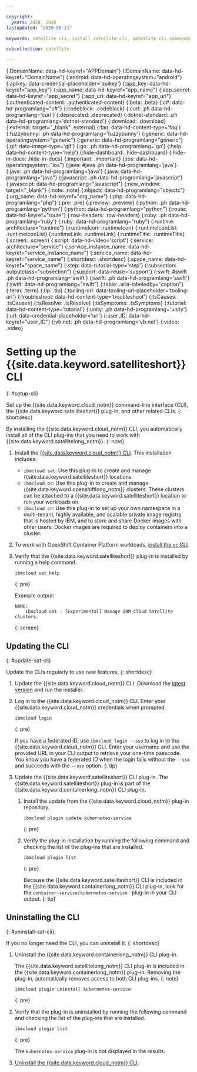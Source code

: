 ```yaml
---

copyright:
  years: 2020, 2020
lastupdated: "2020-08-21"

keywords: satellite cli, install satellite cli, satellite cli commands

subcollection: satellite

---
```


{:DomainName: data-hd-keyref="APPDomain"}
{:DomainName: data-hd-keyref="DomainName"}
{:android: data-hd-operatingsystem="android"}
{:apikey: data-credential-placeholder='apikey'}
{:app_key: data-hd-keyref="app_key"}
{:app_name: data-hd-keyref="app_name"}
{:app_secret: data-hd-keyref="app_secret"}
{:app_url: data-hd-keyref="app_url"}
{:authenticated-content: .authenticated-content}
{:beta: .beta}
{:c#: data-hd-programlang="c#"}
{:codeblock: .codeblock}
{:curl: .ph data-hd-programlang='curl'}
{:deprecated: .deprecated}
{:dotnet-standard: .ph data-hd-programlang='dotnet-standard'}
{:download: .download}
{:external: target="_blank" .external}
{:faq: data-hd-content-type='faq'}
{:fuzzybunny: .ph data-hd-programlang='fuzzybunny'}
{:generic: data-hd-operatingsystem="generic"}
{:generic: data-hd-programlang="generic"}
{:gif: data-image-type='gif'}
{:go: .ph data-hd-programlang='go'}
{:help: data-hd-content-type='help'}
{:hide-dashboard: .hide-dashboard}
{:hide-in-docs: .hide-in-docs}
{:important: .important}
{:ios: data-hd-operatingsystem="ios"}
{:java: #java .ph data-hd-programlang='java'}
{:java: .ph data-hd-programlang='java'}
{:java: data-hd-programlang="java"}
{:javascript: .ph data-hd-programlang='javascript'}
{:javascript: data-hd-programlang="javascript"}
{:new_window: target="_blank"}
{:note: .note}
{:objectc data-hd-programlang="objectc"}
{:org_name: data-hd-keyref="org_name"}
{:php: data-hd-programlang="php"}
{:pre: .pre}
{:preview: .preview}
{:python: .ph data-hd-programlang='python'}
{:python: data-hd-programlang="python"}
{:route: data-hd-keyref="route"}
{:row-headers: .row-headers}
{:ruby: .ph data-hd-programlang='ruby'}
{:ruby: data-hd-programlang="ruby"}
{:runtime: architecture="runtime"}
{:runtimeIcon: .runtimeIcon}
{:runtimeIconList: .runtimeIconList}
{:runtimeLink: .runtimeLink}
{:runtimeTitle: .runtimeTitle}
{:screen: .screen}
{:script: data-hd-video='script'}
{:service: architecture="service"}
{:service_instance_name: data-hd-keyref="service_instance_name"}
{:service_name: data-hd-keyref="service_name"}
{:shortdesc: .shortdesc}
{:space_name: data-hd-keyref="space_name"}
{:step: data-tutorial-type='step'}
{:subsection: outputclass="subsection"}
{:support: data-reuse='support'}
{:swift: #swift .ph data-hd-programlang='swift'}
{:swift: .ph data-hd-programlang='swift'}
{:swift: data-hd-programlang="swift"}
{:table: .aria-labeledby="caption"}
{:term: .term}
{:tip: .tip}
{:tooling-url: data-tooling-url-placeholder='tooling-url'}
{:troubleshoot: data-hd-content-type='troubleshoot'}
{:tsCauses: .tsCauses}
{:tsResolve: .tsResolve}
{:tsSymptoms: .tsSymptoms}
{:tutorial: data-hd-content-type='tutorial'}
{:unity: .ph data-hd-programlang='unity'}
{:url: data-credential-placeholder='url'}
{:user_ID: data-hd-keyref="user_ID"}
{:vb.net: .ph data-hd-programlang='vb.net'}
{:video: .video}


# Setting up the {{site.data.keyword.satelliteshort}} CLI
{: #setup-cli}

Set up the {{site.data.keyword.cloud_notm}} command-line interface (CLI), the {{site.data.keyword.satelliteshort}} plug-in, and other related CLIs.
{: shortdesc}

By installing the {{site.data.keyword.cloud_notm}} CLI, you automatically install all of the CLI plug-ins that you need to work with {{site.data.keyword.satellitelong_notm}}.
{: note}

1.  Install the [{{site.data.keyword.cloud_notm}} CLI](/docs/cli?topic=cli-getting-started#idt-prereq). This installation includes:
    * `ibmcloud sat`: Use this plug-in to create and manage {{site.data.keyword.satelliteshort}} locations.
    * `ibmcloud oc`: Use this plug-in to create and manage {{site.data.keyword.openshiftlong_notm}} clusters. These clusters can be attached to a {{site.data.keyword.satelliteshort}} location to run your workloads on.
    * `ibmcloud cr`: Use this plug-in to set up your own namespace in a multi-tenant, highly available, and scalable private image registry that is hosted by IBM, and to store and share Docker images with other users. Docker images are required to deploy containers into a cluster.
2.  To work with OpenShift Container Platform workloads, [install the `oc` CLI](/docs/openshift?topic=openshift-openshift-cli#cli_oc).
3.  Verify that the {{site.data.keyword.satelliteshort}} plug-in is installed by running a help command.
    ```
    ibmcloud sat help
    ```
    {: pre}

    Example output:
    ```
    NAME:
        ibmcloud sat - [Experimental] Manage IBM Cloud Satellite clusters.
    ```
    {: screen}

## Updating the CLI
{: #update-sat-cli}

Update the CLIs regularly to use new features.
{: shortdesc}

1. Update the {{site.data.keyword.cloud_notm}} CLI. Download the [latest version](/docs/cli?topic=cli-getting-started) and run the installer.
2. Log in to the {{site.data.keyword.cloud_notm}} CLI. Enter your {{site.data.keyword.cloud_notm}} credentials when prompted.
   ```
   ibmcloud login
   ```
   {: pre}

    If you have a federated ID, use `ibmcloud login --sso` to log in to the {{site.data.keyword.cloud_notm}} CLI. Enter your username and use the provided URL in your CLI output to retrieve your one-time passcode. You know you have a federated ID when the login fails without the `--sso` and succeeds with the `--sso` option.
    {: tip}

3.  Update the {{site.data.keyword.satelliteshort}} CLI plug-in. The {{site.data.keyword.satelliteshort}} plug-in is part of the {{site.data.keyword.containerlong_notm}} CLI plug-in.
    1.  Install the update from the {{site.data.keyword.cloud_notm}} plug-in repository.
        ```
        ibmcloud plugin update kubernetes-service
        ```
        {: pre}

    2.  Verify the plug-in installation by running the following command and checking the list of the plug-ins that are installed.
        ```
        ibmcloud plugin list
        ```
        {: pre}

        Because the {{site.data.keyword.satelliteshort}} CLI is included in the {{site.data.keyword.containerlong_notm}} CLI plug-in, look for the `container-service/kubernetes-service ` plug-in in your CLI output.
        {: tip}

## Uninstalling the CLI
{: #uninstall-sat-cli}

If you no longer need the CLI, you can uninstall it.
{: shortdesc}

1.  Uninstall the {{site.data.keyword.containerlong_notm}} CLI plug-in.

    The {{site.data.keyword.satellitelong_notm}} CLI plug-in is included in the {{site.data.keyword.containerlong_notm}} plug-in. Removing the plug-in, automatically removes access to both CLI plug-ins.
    {: note}

    ```
    ibmcloud plugin uninstall kubernetes-service
    ```
    {: pre}

2.  Verify that the plug-in is uninstalled by running the following command and checking the list of the plug-ins that are installed.

    ```
    ibmcloud plugin list
    ```
    {: pre}

    The `kubernetes-service` plug-in is not displayed in the results.

5.  [Uninstall the {{site.data.keyword.cloud_notm}} CLI](/docs/cli?topic=cli-uninstall-ibmcloud-cli).
